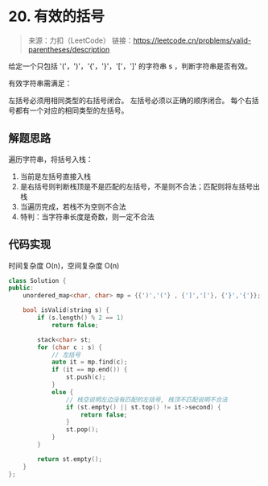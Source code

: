 ﻿# 20. 有效的括号
> 来源：力扣（LeetCode）
链接：https://leetcode.cn/problems/valid-parentheses/description

给定一个只包括 '('，')'，'{'，'}'，'['，']' 的字符串 s ，判断字符串是否有效。

有效字符串需满足：

左括号必须用相同类型的右括号闭合。
左括号必须以正确的顺序闭合。
每个右括号都有一个对应的相同类型的左括号。

## 解题思路
遍历字符串，将括号入栈：
1. 当前是左括号直接入栈
2. 是右括号则判断栈顶是不是匹配的左括号，不是则不合法；匹配则将左括号出栈
3. 当遍历完成，若栈不为空则不合法
4. 特判：当字符串长度是奇数，则一定不合法


## 代码实现
时间复杂度 O(n)，空间复杂度 O(n)
```cpp
class Solution {
public:
    unordered_map<char, char> mp = {{')','('} , {']','['}, {'}','{'}};

    bool isValid(string s) {
        if (s.length() % 2 == 1)
            return false;

        stack<char> st;
        for (char c : s) {
            // 左括号
            auto it = mp.find(c);
            if (it == mp.end()) {
                st.push(c);
            }
            else {
                // 栈空说明左边没有匹配的左括号, 栈顶不匹配说明不合法
                if (st.empty() || st.top() != it->second) {
                    return false;
                }
                st.pop();
            }
        }

        return st.empty();
    }
};
```
